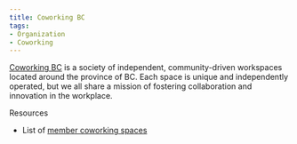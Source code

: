 ```yaml
---
title: Coworking BC
tags:
- Organization
- Coworking
---
```


[Coworking BC](https://coworkingbc.ca/) is a society of independent, community-driven workspaces located around the province of BC. Each space is unique and independently operated, but we all share a mission of fostering collaboration and innovation in the workplace.

Resources
* List of [member coworking spaces](https://coworkingbc.ca/find-a-space)